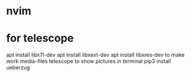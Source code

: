 # nvim
# for telescope
apt install libx11-dev
apt install libxext-dev
apt install libxres-dev
to make work media-files telescope to show pictures in terminal
pip3 install ueberzug
